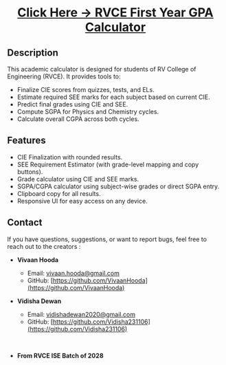 <h1 align="center">
  <a href="https://rvce-grade-calculator.vercel.app/" target="_blank"> Click Here -> RVCE First Year GPA Calculator</a>
</h1>

## Description

This academic calculator is designed for students of RV College of Engineering (RVCE). It provides tools to:
- Finalize CIE scores from quizzes, tests, and ELs.
- Estimate required SEE marks for each subject based on current CIE.
- Predict final grades using CIE and SEE.
- Compute SGPA for Physics and Chemistry cycles.
- Calculate overall CGPA across both cycles.

## Features

- CIE Finalization with rounded results.
- SEE Requirement Estimator (with grade-level mapping and copy buttons).
- Grade calculator using CIE and SEE marks.
- SGPA/CGPA calculator using subject-wise grades or direct SGPA entry.
- Clipboard copy for all results.
- Responsive UI for easy access on any device.

## Contact

If you have questions, suggestions, or want to report bugs, feel free to reach out to the creators :

- **Vivaan Hooda**
  - Email: vivaan.hooda@gmail.com  
  - GitHub: [https://github.com/VivaanHooda](https://github.com/VivaanHooda)

- **Vidisha Dewan**
  - Email: vidishadewan2020@gmail.com  
  - GitHub: [https://github.com/Vidisha231106](https://github.com/Vidisha231106)

<br>

- **From RVCE ISE Batch of 2028**
